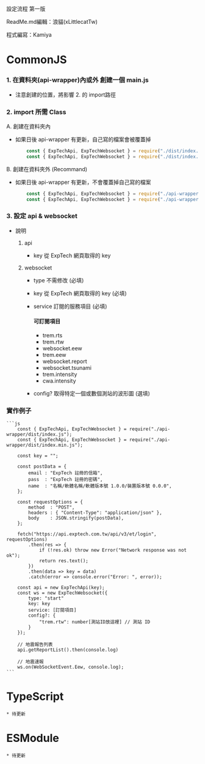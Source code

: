 #

設定流程 第一版

ReadMe.md編輯：浪貓(xLittlecatTw)

程式編寫：Kamiya

#

# CommonJS
### 1. 在資料夾(api-wrapper)內或外 創建一個 main.js
* 注意創建的位置，將影響 2. 的 import路徑

### 2. import 所需 Class

A. 創建在資料夾內 

* 如果日後 api-wrapper 有更新，自己寫的檔案會被覆蓋掉

    ```js
        const { ExpTechApi, ExpTechWebsocket } = require("./dist/index.js");
        const { ExpTechApi, ExpTechWebsocket } = require("./dist/index.min.js");
    ```

B. 創建在資料夾外 (Recommand) 

* 如果日後 api-wrapper 有更新，不會覆蓋掉自己寫的檔案

    ```js
        const { ExpTechApi, ExpTechWebsocket } = require("./api-wrapper/dist/index.js");
        const { ExpTechApi, ExpTechWebsocket } = require("./api-wrapper/dist/index.min.js");
    ```

### 3. 設定 api & websocket
        
* 說明
        
    1. api 
            
        * key 從 ExpTech 網頁取得的 key

    2. websocket
        *    type    不需修改  (必填)
        *    key     從 ExpTech 網頁取得的 key (必填)
        *    service 訂閱的服務項目 (必填)
             
                #### **可訂閱項目**
                *    trem.rts
                *    trem.rtw
                *    websocket.eew
                *    trem.eew
                *    websocket.report
                *    websocket.tsunami
                *    trem.intensity
                *    cwa.intensity
                
        *    config? 取得特定一個或數個測站的波形圖 (選填)

### 實作例子  
    ```js
        const { ExpTechApi, ExpTechWebsocket } = require("./api-wrapper/dist/index.js");
        const { ExpTechApi, ExpTechWebsocket } = require("./api-wrapper/dist/index.min.js");
        
        const key = "";
        
        const postData = {
            email : "ExpTech 註冊的信箱",
            pass  : "ExpTech 註冊的密碼",
            name  : "名稱/軟體名稱/軟體版本號 1.0.0/裝置版本號 0.0.0",
        };
        
        const requestOptions = {
            method  : "POST",
            headers : { "Content-Type": "application/json" },
            body    : JSON.stringify(postData),
        };
        
        fetch("https://api.exptech.com.tw/api/v3/et/login", requestOptions)
            .then(res => {
                if (!res.ok) throw new Error("Network response was not ok");
                return res.text();
            })
            .then(data => key = data)
            .catch(error => console.error("Error: ", error));
    
        const api = new ExpTechApi(key);
        const ws = new ExpTechWebsocket({
            type: "start"
            key: key
            service: [訂閱項目]
            config?: {
                "trem.rtw": number[測站ID放這裡] // 測站 ID
            }
        });

        // 地震報告列表
        api.getReportList().then(console.log)

        // 地震速報
        ws.on(WebSocketEvent.Eew, console.log);
    ```

# TypeScript
    * 待更新

# ESModule
    * 待更新